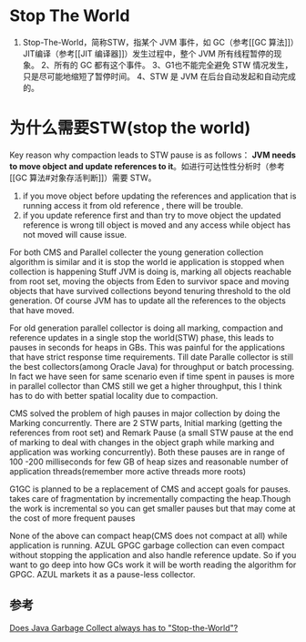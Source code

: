 # Stop The World
1. Stop-The-World，简称STW，指某个 JVM 事件，如 GC（参考[[GC 算法]]）JIT编译（参考[[JIT 编译器]]）发生过程中，整个 JVM 所有线程暂停的现象。
2、所有的 GC 都有这个事件。
3、G1也不能完全避免 STW 情况发生，只是尽可能地缩短了暂停时间。
4、STW 是 JVM 在后台自动发起和自动完成的。

# 为什么需要STW(stop the world)
Key reason why compaction leads to STW pause is as follows：
**JVM needs to move object and update references to it**。如进行可达性性分析时（参考[[GC 算法#对象存活判断]]）需要 STW。
1. if you move object before updating the references and application that is running access it from old reference , there will be trouble.
2. if you update reference first and than try to move object the updated reference is wrong till object is moved and any access while object has not moved will cause issue.

For both CMS and Parallel collecter the young generation collection algorithm is similar and it is stop the world ie application is stopped when collection is happening Stuff JVM is doing is, marking all objects reachable from root set, moving the objects from Eden to survivor space and moving objects that have survived collections beyond tenuring threshold to the old generation. Of course JVM has to update all the references to the objects that have moved.

For old generation parallel collector is doing all marking, compaction and reference updates in a single stop the world(STW) phase, this leads to pauses in seconds for heaps in GBs. This was painful for the applications that have strict response time requirements. Till date Paralle collector is still the best collectors(among Oracle Java) for throughput or batch processing. In fact we have seen for same scenario even if time spent in pauses is more in parallel collector than CMS still we get a higher throughput, this I think has to do with better spatial locality due to compaction.

CMS solved the problem of high pauses in major collection by doing the Marking concurrently. There are 2 STW parts, Initial marking (getting the references from root set) and Remark Pause (a small STW pause at the end of marking to deal with changes in the object graph while marking and application was working concurrently). Both these pauses are in range of 100 -200 milliseconds for few GB of heap sizes and reasonable number of application threads(remember more active threads more roots)

G1GC is planned to be a replacement of CMS and accept goals for pauses. takes care of fragmentation by incrementally compacting the heap.Though the work is incremental so you can get smaller pauses but that may come at the cost of more frequent pauses

None of the above can compact heap(CMS does not compact at all) while application is running. AZUL GPGC garbage collection can even compact without stopping the application and also handle reference update. So if you want to go deep into how GCs work it will be worth reading the algorithm for GPGC. AZUL markets it as a pause-less collector.

## 参考
[Does Java Garbage Collect always has to "Stop-the-World"?](https://stackoverflow.com/questions/40182392/does-java-garbage-collect-always-has-to-stop-the-world)





